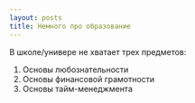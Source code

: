 ```yaml
---
layout: posts
title: Немного про образование
---
```

В школе/универе не хватает трех предметов:
1. Основы любознательности
2. Основы финансовой грамотности
3. Основы тайм-менеджмента
